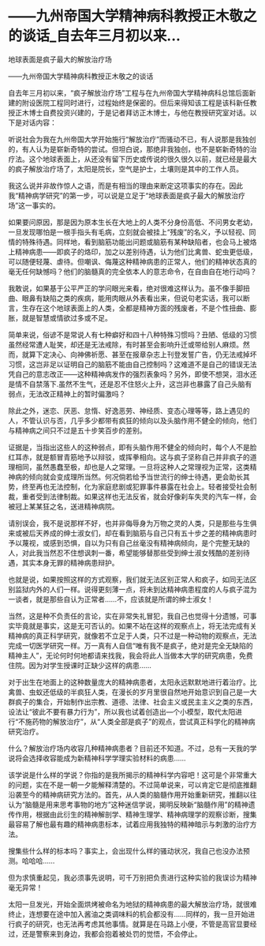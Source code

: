 # ——九州帝国大学精神病科教授正木敬之的谈话_自去年三月初以来...

地球表面是疯子最大的解放治疗场

——九州帝国大学精神病科教授正木敬之的谈话

自去年三月初以来，“疯子解放治疗场”工程与在九州帝国大学精神病科总馆后面新建的附设医院工程同时进行，过程始终是保密的。但后来得知该工程是该科新任教授正木博士自费投资兴建的，于是记者拜访正木博士，与他在教授研究室对话。以下是对话内容：

听说社会为我在九州帝国大学开始施行“解放治疗”而骚动不已，有人说那是我独创的，有人认为是崭新奇特的尝试。但坦白说，那绝非我独创，也不是崭新奇特的治疗法。这个地球表面上，从还没有留下历史或传说的很久很久以前，就已经是最大的疯子解放治疗场了，太阳是院长，空气是护士，土壤则是其中的工作人员。

我这么说并非故作惊人之语，而是有相当的理由来断定这项事实的存在。因此我“精神病学研究”的第一步，可以说是立足于“地球表面是疯子最大的解放治疗场”这一事实的。

如果要问原因，那是因为原本生长在大地上的人类不分身份高低、不问男女老幼，一旦发现哪怕是一根手指头有毛病，立刻就会被挂上“残废”的名义，予以轻视、同情的特殊待遇。同样地，看到脑筋功能出问题或脑筋有某种缺陷者，也会马上被烙上精神病患——即疯子的烙印，加之以差别待遇，认为他们比禽兽、蛇虫更低级，可以随便轻蔑、虐待。但嘲讽、侮蔑这种精神病患的正常人，他们的精神状态真的毫无任何缺憾吗？他们的脑髓真的完全依本人的意志命令，在自由自在地行动吗？

我敢说，如果基于公平严正的学问眼光来看，绝对很难这样认为。虽不像手脚扭曲、眼鼻有缺陷之类的疾病，能用肉眼从外表看出来，但说句老实话，我可以断言，生存在这个地球表面上的人类，全都是精神方面的残废者，不是个性扭曲、膨胀，就是智慧或情欲过多或不足。

简单来说，俗谚不是常说人有七种癖好和四十八种特殊习惯吗？丑陋、低级的习惯虽然经常遭人耻笑，却还是无法戒除，有时甚至会影响升迁或带给别人麻烦。然而，就算下定决心、向神佛祈愿、甚至在报章杂志上刊登发誓广告，仍无法戒掉坏习惯，这岂非足以证明自己的脑筋不能由自己控制吗？这难道不是自己的错误无法凭自己的意志改正——这种精神病发作的强烈表象吗？另外，即使不想哭，泪水还是情不自禁落下.虽然不生气，还是忍不住怒火上升，这岂非也暴露了自己头脑有弱点，无法改正精神上的暂时偏激吗？

除此之外，迷恋、厌恶、怠惰、好逸恶劳、神经质、变态心理等等，路上遇见的人，不管认识与否，几乎多少都带有疯狂的倾向以及头脑作用不健全的倾向，他们与精神病之间只不过是五十步笑百步的差别。

证据是，当指出这些人的这种弱点，即有头脑作用不健全的倾向时，每个人不是脸红耳赤，就是额冒青筋地予以辩驳，或挥拳相向。这与疯子坚称自己并非疯子的道理相同，虽然愚蠢至极，却也是人之常理。一旦将这种人之常理视为正常，这类精神病的倾向就会变成理所当然。何况倘若给予当世流行的绅士待遇，更会助长其势，终至再也无法控制，化为家庭悲剧或犯罪事件暴露在社会上。轻者接受社会制裁，重者受到法律制裁。如果这样也无法反省，就会好像刹车失灵的汽车一样，会被冠上某某狂之名，送进精神病院。

请别误会，我不是说那样不好，也并非侮辱身为万物之灵的人类，只是那些与生俱来或被后天养成的绅士淑女们，却在看到脑筋与自己只有五十步之差的精神病患时予以蔑视，或感到恐惧，自以为只有自己丝毫没有精神病倾向，是个完整无缺的人，对此我当然忍不住想讽刺一番，希望能够替那些受到绅士淑女残酷的差别待遇，其实本身无罪的精神病患辩护。

也就是说，如果按照这样的方式观察，我们就无法区别正常人和疯子，如同无法区别监狱内外的人们一样。说得更刻薄一点，将未到达精神病患程度的人与疯子混为一谈者，就是那些自认为正常者……不，应该就是所谓的绅士淑女！

当然，这是种不负责任的言论，实在非常失礼冒犯，我自己也觉得十分遗憾，可事实毕竟就是事实，这是无可否认的。如果不站在这样的观察点上，将无法完成有关精神病的真正科学研究，就像若不立足于人类，只不过是一种动物的观察点，无法完成一切医学研究一样。万一真有人自信“唯有我不是疯子，绝对是完全无缺陷的精神主人”，无论何时何地都请来找我，我会将此人当做本大学的研究病患，免费住院。因为对学生授课时正缺少这样的病患……

对于出生在地面上的这种数量庞大的精神病患者，太阳永远默默地进行着治疗。比禽兽、虫蚁还低级的半疯狂人类，在漫长的岁月里很自然地开始意识到自己是一大群疯子的集合，开始制作出宗教、道德、法律、社会主义或民主主义之类的东西，设法让“彼此不要有暴力行为”，所以我也试着创造出—个小模型，取代太阳进行“不施药物的解放治疗”，从“人类全部是疯子”的观点，尝试真正科学化的精神病研究治疗。

什么？解放治疗场内收容几种精神病患者？目前还不知道。不过，总有一天我的学说将会选择收容能成为新精神科学学理实验材料的病患……

该学说是什么样的学说？你指的是我所揭示的精神科学内容吧！这可是个非常重大的问题，实在不是一朝一夕能解释清楚的。不过简单说来，可以肯定它是彻底推翻沿袭至今的精神病研究方法的。首先，从人类的脑髓作用开始重新研究，推翻以往认为“脑髓是用来思考事物的地方”这种迷信学说，揭明反映新“脑髓作用”的精神遗传作用，根据由此衍生的精神解剖学、精神生理学、精神病理学的观察诊断，搜集最容易了解也最有趣的精神病患标本，试着应用我独特的精神暗示与刺激的治疗方法。

搜集些什么样的标本吗？事实上，会出现什么样的骚动状况，我自己也没办法预测。哈哈哈……

但为求慎重起见，我必须事先说明，可千万别把负责进行这种实验的我误诊为精神毫无异常！

太阳一旦发光，开始全面烘烤被命名为地狱的精神病患的最大解放治疗场，就很难终止，连想要在途中加入酱油之类调味料的机会都没有……同样的，我一旦开始进行疯子的研究，也无法再考虑其他事情。就算是在马路上小便，不管是高官显要经过，还是警察来到身边，我都会抱着被处罚的觉悟，不会停止。